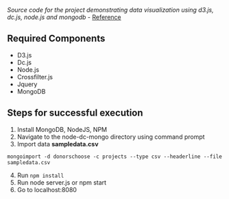_Source code for the project demonstrating data visualization using d3.js, dc.js, node.js and mongodb_ - [Reference](https://anmolkoul.wordpress.com/2015/06/05/interactive-data-visualization-using-d3-js-dc-js-nodejs-and-mongodb)

## Required Components
- D3.js
- Dc.js
- Node.js
- Crossfilter.js
- Jquery
- MongoDB

## Steps for successful execution
1. Install MongoDB, NodeJS, NPM
3. Navigate to the node-dc-mongo directory using command prompt
2. Import data **sampledata.csv**
```
mongoimport -d donorschoose -c projects --type csv --headerline --file sampledata.csv
```
4. Run `npm install`
6. Run node server.js or npm start
7. Go to localhost:8080

